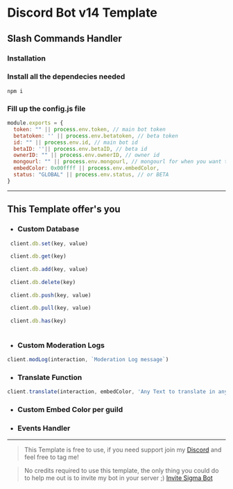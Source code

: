  # Discord Bot v14 Template
 ## Slash Commands Handler 
 ### Installation

 ###  Install all the dependecies needed
 ```shell
 npm i
 ```

 ### Fill up the config.js file
```js
module.exports = {
  token: "" || process.env.token, // main bot token
  betatoken: '' || process.env.betatoken, // beta token
  id: "" || process.env.id, // main bot id
  betaID: ''|| process.env.betaID, // beta id
  ownerID: "" || process.env.ownerID, // owner id
  mongourl: "" || process.env.mongourl, // mongourl for when you want to use the Database
  embedColor: 0x00ffff || process.env.embedColor,
  status: "GLOBAL" || process.env.status, // or BETA
}
```

 -----
## This Template offer's you

 * ### Custom Database 
 ```js
  client.db.set(key, value)
  
  client.db.get(key)
  
  client.db.add(key, value)
  
  client.db.delete(key)
  
  client.db.push(key, value)
  
  client.db.pull(key, value)
  
  client.db.has(key)  
   
  ```

* ### Custom Moderation Logs
```js
client.modLog(interaction, `Moderation Log message`)
```

* ### Translate Function

```js
client.translate(interaction, embedColor, 'Any Text to translate in any language to any language', "Albanian") // language = every language that is supported by google translate
```

* ### Custom Embed Color per guild

* ### Events Handler

------

> This Template is free to use, if you need support join my [Discord](https://autodev.com/support) and feel free to tag me! 

> No credits required to use this template, the only thing you could do to help me out is to invite my bot in your server ;) [Invite Sigma Bot](https://autodev.com/invite)
